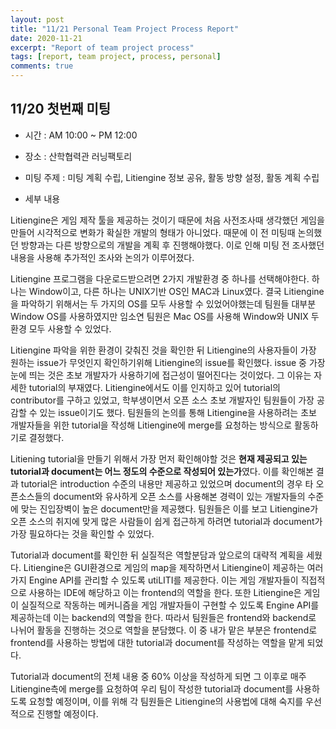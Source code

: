```yaml
---
layout: post
title: "11/21 Personal Team Project Process Report"
date: 2020-11-21
excerpt: "Report of team project process"
tags: [report, team project, process, personal]
comments: true
---
```



## 11/20 첫번째 미팅

* 시간 : AM 10:00 ~ PM 12:00
* 장소 : 산학협력관 러닝팩토리
* 미팅 주제 : 미팅 계획 수립, Litiengine 정보 공유, 활동 방향 설정, 활동 계획 수립

* 세부 내용

Litiengine은 게임 제작 툴을 제공하는 것이기 때문에 처음 사전조사때 생각했던 게임을 만들어 시각적으로 변화가 확실한 개발의 형태가 아니었다. 때문에 이 전 미팅때 논의했던 방향과는 다른 방향으로의 개발을 계획 후 진행해야했다. 이로 인해 미팅 전 조사했던 내용을 사용해 추가적인 조사와 논의가 이루어졌다.

Litiengine 프로그램을 다운로드받으려면 2가지 개발환경 중 하나를 선택해야한다. 하나는 Window이고, 다른 하나는 UNIX기반 OS인 MAC과 Linux였다. 결국 Litiengine을 파악하기 위해서는 두 가지의 OS를 모두 사용할 수 있었어야했는데  팀원들 대부분 Window OS를 사용하였지만 임소연 팀원은 Mac OS를 사용해 Window와 UNIX 두 환경 모두 사용할 수 있었다.

Litiengine 파악을 위한 환경이 갖춰진 것을 확인한 뒤 Litiengine의 사용자들이 가장 원하는 issue가 무엇인지 확인하기위해 Litiengine의 issue를 확인했다. issue 중 가장 눈에 띄는 것은 초보 개발자가 사용하기에 접근성이 떨어진다는 것이었다. 그 이유는 자세한 tutorial의 부재였다. Litiengine에서도 이를 인지하고 있어 tutorial의 contributor를 구하고 있었고, 학부생이면서 오픈 소스 초보 개발자인 팀원들이 가장 공감할 수 있는 issue이기도 했다. 팀원들의 논의를 통해 Litiengine을 사용하려는 초보 개발자들을 위한 tutorial을 작성해 Litiengine에 merge를 요청하는 방식으로 활동하기로 결정했다.

Litiening tutorial을 만들기 위해서 가장 먼저 확인해야할 것은 **현재 제공되고 있는 tutorial과 document는 어느 정도의 수준으로 작성되어 있는가**였다. 이를 확인해본 결과 tutorial은 introduction 수준의 내용만 제공하고 있었으며 document의 경우 타 오픈소스들의 document와 유사하게 오픈 소스를 사용해본 경력이 있는 개발자들의 수준에 맞는 진입장벽이 높은 document만을 제공했다. 팀원들은 이를 보고 Litiengine가 오픈 소스의 취지에 맞게 많은 사람들이 쉽게 접근하게 하려면 tutorial과 document가 가장 필요하다는 것을 확인할 수 있었다.

Tutorial과 document를 확인한 뒤 실질적은 역할분담과 앞으로의 대략적 계획을 세웠다. Litiengine은 GUI환경으로 게임의 map을 제작하면서 Litiengine이 제공하는 여러가지 Engine API를 관리할 수 있도록 utiLITI를 제공한다. 이는 게임 개발자들이 직접적으로 사용하는 IDE에 해당하고 이는 frontend의 역할을 한다. 또한 Litiengine은 게임이 실질적으로 작동하는 메커니즘을 게임 개발자들이 구현할 수 있도록 Engine API를 제공하는데 이는 backend의 역할을 한다. 따라서 팀원들은 frontend와 backend로 나뉘어 활동을 진행하는 것으로 역할을 분담했다. 이 중 내가 맡은 부분은 frontend로 frontend를 사용하는 방법에 대한 tutorial과 document를 작성하는 역할을 맡게 되었다.

Tutorial과 document의 전체 내용 중 60% 이상을 작성하게 되면 그 이후로 매주 Litiengine측에 merge를 요청하여 우리 팀이 작성한 tutorial과 document를 사용하도록 요청할 예정이며, 이를 위해 각 팀원들은 Litiengine의 사용법에 대해 숙지를 우선적으로 진행할 예정이다.
